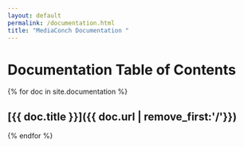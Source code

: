 ```yaml
---
layout: default
permalink: /documentation.html
title: "MediaConch Documentation "
---
```


# Documentation Table of Contents

{% for doc in site.documentation %}
## [{{ doc.title }}]({{ doc.url | remove_first:'/'}})
{% endfor %}
